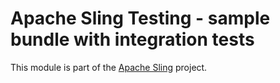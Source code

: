 # Apache Sling Testing - sample bundle with integration tests

This module is part of the [Apache Sling](https://sling.apache.org) project.
